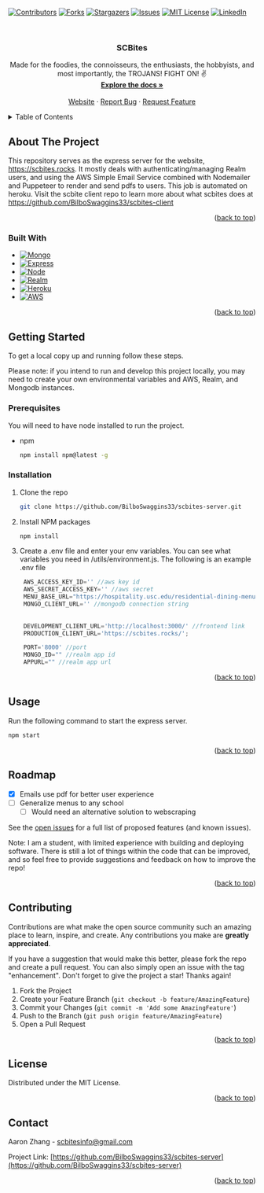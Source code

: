 <a name="readme-top"></a>


<!-- PROJECT SHIELDS -->
<!--
*** https://www.markdownguide.org/basic-syntax/#reference-style-links
-->
[![Contributors][contributors-shield]][contributors-url]
[![Forks][forks-shield]][forks-url]
[![Stargazers][stars-shield]][stars-url]
[![Issues][issues-shield]][issues-url]
[![MIT License][license-shield]][license-url]
[![LinkedIn][linkedin-shield]][linkedin-url]



<!-- PROJECT LOGO -->
<br />
<div align="center">

<h3 align="center">SCBites</h3>

  <p align="center">
    Made for the foodies, the connoisseurs, the enthusiasts, the hobbyists, and most importantly, the TROJANS! FIGHT ON! ✌️
    <br />
    <a href="https://github.com/BilboSwaggins33/scbites-server"><strong>Explore the docs »</strong></a>
    <br />
    <br />
    <a href="https://scbites.rocks">Website</a>
    ·
    <a href="https://github.com/BilboSwaggins33/scbites-server/issues">Report Bug</a>
    ·
    <a href="https://github.com/BilboSwaggins33/scbites-server/issues">Request Feature</a>
  </p>
</div>



<!-- TABLE OF CONTENTS -->
<details>
  <summary>Table of Contents</summary>
  <ol>
    <li>
      <a href="#about-the-project">About The Project</a>
      <ul>
        <li><a href="#built-with">Built With</a></li>
      </ul>
    </li>
    <li>
      <a href="#getting-started">Getting Started</a>
      <ul>
        <li><a href="#prerequisites">Prerequisites</a></li>
        <li><a href="#installation">Installation</a></li>
      </ul>
    </li>
    <li><a href="#usage">Usage</a></li>
    <li><a href="#roadmap">Roadmap</a></li>
    <li><a href="#contributing">Contributing</a></li>
    <li><a href="#license">License</a></li>
    <li><a href="#contact">Contact</a></li>
  </ol>
</details>



<!-- ABOUT THE PROJECT -->
## About The Project

This repository serves as the express server for the website, https://scbites.rocks. It mostly deals with authenticating/managing Realm users,
and using the AWS Simple Email Service combined with Nodemailer and Puppeteer to render and send pdfs to users. This job is automated on heroku. 
Visit the scbite client repo to learn more about what scbites does at https://github.com/BilboSwaggins33/scbites-client



<p align="right">(<a href="#readme-top">back to top</a>)</p>



### Built With

* [![Mongo][Mongo.db]][Mongo-url]
* [![Express][Express.js]][Express-url]
* [![Node][Node.js]][Node-url]
* [![Realm][Realm.db]][Realm-url]
* [![Heroku][Heroku.service]][Heroku-url]
* [![AWS][AWS.service]][AWS-url]




<p align="right">(<a href="#readme-top">back to top</a>)</p>



<!-- GETTING STARTED -->
## Getting Started

To get a local copy up and running follow these steps. 

Please note: if you intend to run and develop this project locally, 
you may need to create your own environmental variables and AWS, Realm, and Mongodb instances.

### Prerequisites

You will need to have node installed to run the project.
* npm
  ```sh
  npm install npm@latest -g
  ```

### Installation

1. Clone the repo
   ```sh
   git clone https://github.com/BilboSwaggins33/scbites-server.git
   ```
2. Install NPM packages
   ```sh
   npm install
   ```
3. Create a .env file and enter your env variables. You can see what variables you need in /utils/environment.js. The following is an example .env file
   ```js
    AWS_ACCESS_KEY_ID='' //aws key id
    AWS_SECRET_ACCESS_KEY='' //aws secret
    MENU_BASE_URL="https://hospitality.usc.edu/residential-dining-menus/?menu_venue=venue-"
    MONGO_CLIENT_URL='' //mongodb connection string
    
    
    DEVELOPMENT_CLIENT_URL='http://localhost:3000/' //frontend link
    PRODUCTION_CLIENT_URL='https://scbites.rocks/';
   
    PORT='8000' //port
    MONGO_ID="" //realm app id
    APPURL="" //realm app url
   ```

<p align="right">(<a href="#readme-top">back to top</a>)</p>



<!-- USAGE EXAMPLES -->
## Usage

Run the following command to start the express server.
   ```sh
   npm start
   ```


<p align="right">(<a href="#readme-top">back to top</a>)</p>



<!-- ROADMAP -->
## Roadmap

- [X] Emails use pdf for better user experience
- [ ] Generalize menus to any school
    - [ ] Would need an alternative solution to webscraping

See the [open issues](https://github.com/BilboSwaggins33/scbites-server/issues) for a full list of proposed features (and known issues).

Note: I am a student, with limited experience with building and deploying software. There is still a lot of things within the code that
can be improved, and so feel free to provide suggestions and feedback on how to improve the repo!

<p align="right">(<a href="#readme-top">back to top</a>)</p>



<!-- CONTRIBUTING -->
## Contributing

Contributions are what make the open source community such an amazing place to learn, inspire, and create. Any contributions you make are **greatly appreciated**.

If you have a suggestion that would make this better, please fork the repo and create a pull request. You can also simply open an issue with the tag "enhancement".
Don't forget to give the project a star! Thanks again!

1. Fork the Project
2. Create your Feature Branch (`git checkout -b feature/AmazingFeature`)
3. Commit your Changes (`git commit -m 'Add some AmazingFeature'`)
4. Push to the Branch (`git push origin feature/AmazingFeature`)
5. Open a Pull Request

<p align="right">(<a href="#readme-top">back to top</a>)</p>



<!-- LICENSE -->
## License

Distributed under the MIT License.

<p align="right">(<a href="#readme-top">back to top</a>)</p>



<!-- CONTACT -->
## Contact

Aaron Zhang - scbitesinfo@gmail.com

Project Link: [https://github.com/BilboSwaggins33/scbites-server](https://github.com/BilboSwaggins33/scbites-server)

<p align="right">(<a href="#readme-top">back to top</a>)</p>






<!-- MARKDOWN LINKS & IMAGES -->
<!-- https://www.markdownguide.org/basic-syntax/#reference-style-links -->
[contributors-shield]: https://img.shields.io/github/contributors/BilboSwaggins33/scbites-server.svg?style=for-the-badge
[contributors-url]: https://github.com/BilboSwaggins33/scbites-server/graphs/contributors
[forks-shield]: https://img.shields.io/github/forks/BilboSwaggins33/scbites-server.svg?style=for-the-badge
[forks-url]: https://github.com/BilboSwaggins33/scbites-server/network/members
[stars-shield]: https://img.shields.io/github/stars/BilboSwaggins33/scbites-server.svg?style=for-the-badge
[stars-url]: https://github.com/BilboSwaggins33/scbites-server/stargazers
[issues-shield]: https://img.shields.io/github/issues/BilboSwaggins33/scbites-server.svg?style=for-the-badge
[issues-url]: https://github.com/BilboSwaggins33/scbites-server/issues
[license-shield]: https://img.shields.io/github/license/BilboSwaggins33/scbites-server.svg?style=for-the-badge
[license-url]: https://github.com/BilboSwaggins33/scbites-server/blob/master/LICENSE.txt
[linkedin-shield]: https://img.shields.io/badge/-LinkedIn-black.svg?style=for-the-badge&logo=linkedin&colorB=555
[linkedin-url]: https://linkedin.com/in/aaron-zhang-2454401b6
[SCBites Screen Shot]: https://scbites.rocks
[product-screenshot]: ./public/images/village_dining.jpg

[React.js]: https://img.shields.io/badge/React-20232A?style=for-the-badge&logo=react&logoColor=61DAFB
[React-url]: https://reactjs.org/
[Express.js]: https://img.shields.io/badge/Express.js-404D59?style=for-the-badge
[Express-url]: https://expressjs.com/
[Node.js]: https://img.shields.io/badge/Node.js-43853D?style=for-the-badge&logo=node.js&logoColor=white
[Node-url]: https://nodejs.org/en
[Mongo.db]: https://img.shields.io/badge/MongoDB-4EA94B?style=for-the-badge&logo=mongodb&logoColor=white
[Mongo-url]: https://mongodb.com/
[Realm.db]: https://img.shields.io/badge/Realm-39477F?style=for-the-badge&logo=realm&logoColor=white
[Realm-url]: https://mongodb.com/docs/realm/
[AWS.service]: https://img.shields.io/badge/Amazon_AWS-232F3E?style=for-the-badge&logo=amazon-aws&logoColor=white
[AWS-url]: https://aws.amazon.com/
[Heroku.service]: https://img.shields.io/badge/Heroku-430098?style=for-the-badge&logo=heroku&logoColor=white
[Heroku-url]: https://devcenter.heroku.com/
